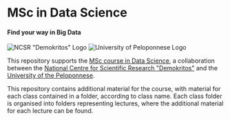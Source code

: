# MSc in Data Science
#### Find your way in Big Data

[logo-ncsr]: http://msc-data-science.iit.demokritos.gr/sites/default/files/ncsr_en_h42.png
[logo-uop]: http://msc-data-science.iit.demokritos.gr/sites/default/files/uop-en-h42.png
![NCSR "Demokritos" Logo][logo-ncsr] ![University of Peloponnese Logo][logo-uop]

This repository supports the [MSc course in Data Science](http://msc-data-science.iit.demokritos.gr/), a collaboration between the [National Centre for Scientific Research "Demokritos"](http://www.demokritos.gr/) and the [University of the Peloponnese](https://www.uop.gr/).

This repository contains additional material for the course, with material for each class contained in a folder, according to class name. Each class folder is organised into folders representing lectures, where the additional material for each lecture can be found.
